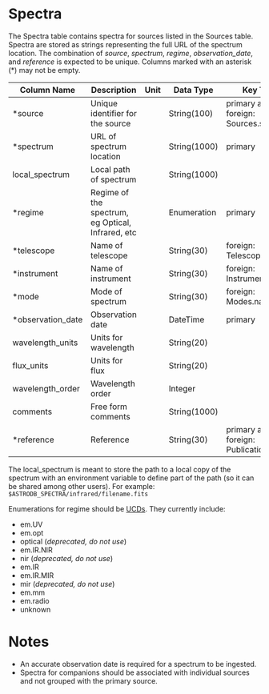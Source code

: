 # Spectra

The Spectra table contains spectra for sources listed in the Sources table.
Spectra are stored as strings representing the full URL of the spectrum location.
The combination of *source*, *spectrum*, *regime*, *observation_date*, and *reference* is expected to be unique.
Columns marked with an asterisk (*) may not be empty.

| Column Name | Description  | Unit  | Data Type | Key Type  |
|---|---|---|---|---|
| *source           | Unique identifier for the source |   | String(100)  | primary and foreign: Sources.source   |
| *spectrum          | URL of spectrum location |   | String(1000) | primary |
| local_spectrum    | Local path of spectrum   |   | String(1000) |  |
| *regime            | Regime of the spectrum, eg Optical, Infrared, etc |  | Enumeration | primary |
| *telescope         | Name of telescope |  | String(30)  | foreign: Telescopes.name |
| *instrument        | Name of instrument |  | String(30)  | foreign: Instruments.name |
| *mode              | Mode of spectrum  |  | String(30)  | foreign: Modes.name |
| *observation_date  | Observation date  |  | DateTime    | primary |
| wavelength_units  | Units for wavelength | | String(20) | |
| flux_units        | Units for flux   | | String(20) | |
| wavelength_order  | Wavelength order | | Integer | |
| comments          | Free form comments |   | String(1000) |   |
| *reference        | Reference |   | String(30) | primary and foreign: Publications.name |

The local_spectrum is meant to store the path to a local copy of the spectrum with an 
environment variable to define part of the path (so it can be shared among other users). 
For example: `$ASTRODB_SPECTRA/infrared/filename.fits`

Enumerations for regime should be [UCDs](https://www.ivoa.net/documents/UCD1+/20210616/EN-UCDlist-1.4-20210616.html#tth_sEc2). 
They currently  include:
 - em.UV
 - em.opt
 - optical (*deprecated, do not use*)
 - em.IR.NIR
 - nir (*deprecated, do not use*)
 - em.IR
 - em.IR.MIR 
 - mir (*deprecated, do not use*)
 - em.mm
 - em.radio 
 - unknown
 
# Notes
 - An accurate observation date is required for a spectrum to be ingested.
 - Spectra for companions should be associated with individual sources and not grouped with the primary source.